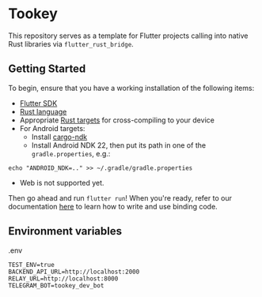 # Tookey

This repository serves as a template for Flutter projects calling into native Rust
libraries via `flutter_rust_bridge`.

## Getting Started

To begin, ensure that you have a working installation of the following items:

-   [Flutter SDK](https://docs.flutter.dev/get-started/install)
-   [Rust language](https://rustup.rs/)
-   Appropriate [Rust targets](https://rust-lang.github.io/rustup/cross-compilation.html) for cross-compiling to your device
-   For Android targets:
    -   Install [cargo-ndk](https://github.com/bbqsrc/cargo-ndk#installing)
    -   Install Android NDK 22, then put its path in one of the `gradle.properties`, e.g.:

```
echo "ANDROID_NDK=.." >> ~/.gradle/gradle.properties
```

-   Web is not supported yet.

Then go ahead and run `flutter run`! When you're ready, refer to our documentation
[here](https://fzyzcjy.github.io/flutter_rust_bridge/index.html)
to learn how to write and use binding code.

## Environment variables

.env

```
TEST_ENV=true
BACKEND_API_URL=http://localhost:2000
RELAY_URL=http://localhost:8000
TELEGRAM_BOT=tookey_dev_bot
```
